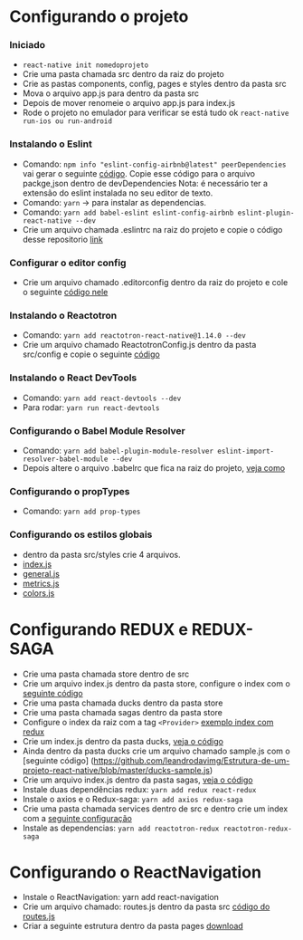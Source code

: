 # Configurando o projeto

### Iniciado
- `react-native init nomedoprojeto`
- Crie uma pasta chamada src dentro da raiz do projeto
- Crie as pastas components, config, pages e styles dentro da pasta src
- Mova o arquivo app.js para dentro da pasta src
- Depois de mover renomeie o arquivo app.js para index.js
- Rode o projeto no emulador para verificar se está tudo ok `react-native run-ios ou run-android`

### Instalando o Eslint
- Comando: `npm info "eslint-config-airbnb@latest" peerDependencies`
    vai gerar o seguinte [código](https://github.com/leandrodavimg/Estrutura-de-um-projeto-react-native/blob/master/eslint.txt).
    Copie esse código para o arquivo packge,json dentro de devDependencies
    Nota: é necessário ter a extensão do eslint instalada no seu editor de texto.
- Comando: `yarn` -> para instalar as dependencias.
- Comando: `yarn add babel-eslint eslint-config-airbnb eslint-plugin-react-native --dev`
- Crie um arquivo chamada .eslintrc na raiz do projeto e copie o código desse repositorio [link](https://github.com/leandrodavimg/Estrutura-de-um-projeto-react-native/blob/master/.eslintrc)

### Configurar o editor config
- Crie um arquivo chamado .editorconfig dentro da raiz do projeto e cole o seguinte [código nele](https://github.com/leandrodavimg/Estrutura-de-um-projeto-react-native/blob/master/editorconfig.txt)

### Instalando o Reactotron 
- Comando: `yarn add reactotron-react-native@1.14.0 --dev`
- Crie um arquivo chamado ReactotronConfig.js dentro da pasta src/config e copie o seguinte [código](https://github.com/leandrodavimg/Estrutura-de-um-projeto-react-native/blob/master/ReactotronConfig.js)

### Instalando o React DevTools
- Comando: `yarn add react-devtools --dev`
- Para rodar: `yarn run react-devtools`

### Configurando o Babel Module Resolver
- Comando: `yarn add babel-plugin-module-resolver eslint-import-resolver-babel-module --dev`
- Depois altere o arquivo .babelrc que fica na raiz do projeto, [veja como](https://github.com/leandrodavimg/Estrutura-de-um-projeto-react-native/blob/master/babel.txt)

### Configurando o propTypes
- Comando: `yarn add prop-types`

### Configurando os estilos globais
- dentro da pasta src/styles crie 4 arquivos.
- [index.js](https://github.com/leandrodavimg/Estrutura-de-um-projeto-react-native/blob/master/index.js)
- [general.js](https://github.com/leandrodavimg/Estrutura-de-um-projeto-react-native/blob/master/general.js)
- [metrics.js](https://github.com/leandrodavimg/Estrutura-de-um-projeto-react-native/blob/master/metrics.js)
- [colors.js](https://github.com/leandrodavimg/Estrutura-de-um-projeto-react-native/blob/master/colors.js)

# Configurando REDUX e REDUX-SAGA
- Crie uma pasta chamada store dentro de src
- Crie um arquivo index.js dentro da pasta store, configure o index com o [seguinte código](https://github.com/leandrodavimg/Estrutura-de-um-projeto-react-native/blob/master/store-index.js)
- Crie uma pasta chamada ducks dentro da pasta store
- Crie uma pasta chamada sagas dentro da pasta store
- Configure o index da raiz com a tag `<Provider>` [exemplo index com redux](https://github.com/leandrodavimg/Estrutura-de-um-projeto-react-native/blob/master/index-com-redux.js)
- Crie um index.js dentro da pasta ducks, [veja o código](https://github.com/leandrodavimg/Estrutura-de-um-projeto-react-native/blob/master/ducks-index.js)
- Ainda dentro da pasta ducks crie um arquivo chamado sample.js com o [seguinte código] (https://github.com/leandrodavimg/Estrutura-de-um-projeto-react-native/blob/master/ducks-sample.js)
- Crie um arquivo index.js dentro da pasta sagas, [veja o código](https://github.com/leandrodavimg/Estrutura-de-um-projeto-react-native/blob/master/saga-index.js)
- Instale duas dependências redux: `yarn add redux react-redux`
- Instale o axios e o Redux-saga: `yarn add axios redux-saga`
- Crie uma pasta chamada services dentro de src e dentro crie um index com a [seguinte configuração](https://github.com/leandrodavimg/Estrutura-de-um-projeto-react-native/blob/master/axios.js) 
- Instale as dependencias: `yarn add reactotron-redux reactotron-redux-saga`

# Configurando o ReactNavigation
- Instale o ReactNavigation: yarn add react-navigation
- Crie um arquivo chamado: routes.js dentro da pasta src [código do routes.js](https://github.com/leandrodavimg/Estrutura-de-um-projeto-react-native/blob/master/routes.js)
- Criar a seguinte estrutura dentro da pasta pages [download](https://github.com/leandrodavimg/Estrutura-de-um-projeto-react-native/blob/master/pages.zip)
